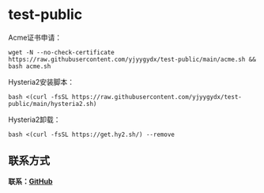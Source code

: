 # test-public

Acme证书申请：
```
wget -N --no-check-certificate https://raw.githubusercontent.com/yjyygydx/test-public/main/acme.sh && bash acme.sh
```

Hysteria2安装脚本：
```
bash <(curl -fsSL https://raw.githubusercontent.com/yjyygydx/test-public/main/hysteria2.sh)
```
Hysteria2卸载：
```
bash <(curl -fsSL https://get.hy2.sh/) --remove
```

## 联系方式

**联系：[GitHub](https://github.com/yjyygydx)**
